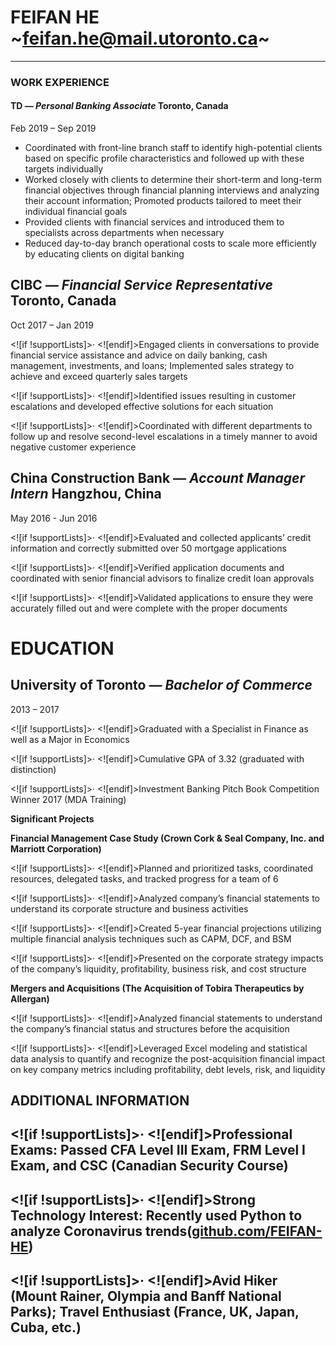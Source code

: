 # FEIFAN HE ~feifan.he@mail.utoronto.ca~

---
### WORK EXPERIENCE

#### TD _— Personal Banking Associate_ Toronto, Canada 
Feb 2019 – Sep 2019
- Coordinated with front-line branch staff to identify high-potential clients based on specific profile characteristics and followed up with these targets individually
- Worked closely with clients to determine their short-term and long-term financial objectives through financial planning interviews and analyzing their account information; Promoted products tailored to meet their individual financial goals
- Provided clients with financial services and introduced them to specialists across departments when necessary
- Reduced day-to-day branch operational costs to scale more efficiently by educating clients on digital banking

## CIBC _— Financial Service Representative_  Toronto, Canada

Oct 2017 – Jan 2019

<![if !supportLists]>· <![endif]>Engaged clients in conversations to provide financial service assistance and advice on daily banking, cash management, investments, and loans; Implemented sales strategy to achieve and exceed quarterly sales targets

<![if !supportLists]>· <![endif]>Identified issues resulting in customer escalations and developed effective solutions for each situation

<![if !supportLists]>· <![endif]>Coordinated with different departments to follow up and resolve second-level escalations in a timely manner to avoid negative customer experience

## China Construction Bank _— Account Manager Intern_ Hangzhou, China

May 2016 - Jun 2016

<![if !supportLists]>· <![endif]>Evaluated and collected applicants’ credit information and correctly submitted over 50 mortgage applications

<![if !supportLists]>· <![endif]>Verified application documents and coordinated with senior financial advisors to finalize credit loan approvals

<![if !supportLists]>· <![endif]>Validated applications to ensure they were accurately filled out and were complete with the proper documents

# EDUCATION

## University of Toronto _— Bachelor of Commerce_

2013 – 2017

<![if !supportLists]>· <![endif]>Graduated with a Specialist in Finance as well as a Major in Economics

<![if !supportLists]>· <![endif]>Cumulative GPA of 3.32 (graduated with distinction)

<![if !supportLists]>· <![endif]>Investment Banking Pitch Book Competition Winner 2017 (MDA Training)

**Significant Projects**

**Financial Management Case Study (Crown Cork & Seal Company, Inc. and Marriott Corporation)**

<![if !supportLists]>· <![endif]>Planned and prioritized tasks, coordinated resources, delegated tasks, and tracked progress for a team of 6

<![if !supportLists]>· <![endif]>Analyzed company’s financial statements to understand its corporate structure and business activities

<![if !supportLists]>· <![endif]>Created 5-year financial projections utilizing multiple financial analysis techniques such as CAPM, DCF, and BSM

<![if !supportLists]>· <![endif]>Presented on the corporate strategy impacts of the company’s liquidity, profitability, business risk, and cost structure

**Mergers and Acquisitions (The Acquisition of Tobira Therapeutics by Allergan)**

<![if !supportLists]>· <![endif]>Analyzed financial statements to understand the company’s financial status and structures before the acquisition

<![if !supportLists]>· <![endif]>Leveraged Excel modeling and statistical data analysis to quantify and recognize the post-acquisition financial impact on key company metrics including profitability, debt levels, risk, and liquidity

## ADDITIONAL INFORMATION

## <![if !supportLists]>· <![endif]>Professional Exams: Passed CFA Level III Exam, FRM Level I Exam, and CSC (Canadian Security Course)

## <![if !supportLists]>· <![endif]>Strong Technology Interest: Recently used Python to analyze Coronavirus trends([github.com/FEIFAN-HE](https://github.com/FEIFAN-HE))

## <![if !supportLists]>· <![endif]>Avid Hiker (Mount Rainer, Olympia and Banff National Parks); Travel Enthusiast (France, UK, Japan, Cuba, etc.)
<!--stackedit_data:
eyJoaXN0b3J5IjpbLTcwNjI3OTEsLTE5MDQ1MzcyMDYsLTE2MT
E4MjE2NTEsMTU2NjY3ODM5NiwtMTI2NDQ1MjYzMl19
-->